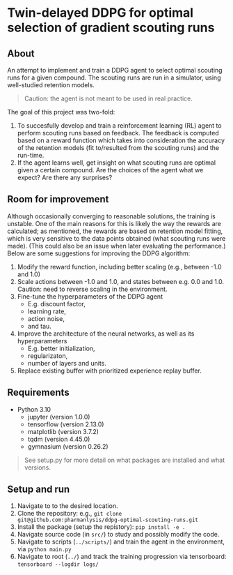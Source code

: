 # Twin-delayed DDPG for optimal selection of gradient scouting runs

## About
An attempt to implement and train a DDPG agent to select optimal scouting runs for a given compound. The scouting runs are run in a simulator, using well-studied retention models. 

> Caution: the agent is not meant to be used in real practice. 

The goal of this project was two-fold:

1. To succesfully develop and train a reinforcement learning (RL) agent to perform scouting runs based on feedback. The feedback is computed based on a reward function which takes into consideration the accuracy of the retention models (fit to/resulted from the scouting runs) and the run-time.
2. If the agent learns well, get insight on what scouting runs are optimal given a certain compound. Are the choices of the agent what we expect? Are there any surprises?

## Room for improvement
Although occasionally converging to reasonable solutions, the training is unstable. One of the main reasons for this is likely the way the rewards are calculated; as mentioned, the rewards are based on retention model fitting, which is very sensitive to the data points obtained (what scouting runs were made). (This could also be an issue when later evaluating the performance.) Below are some suggestions for improving the DDPG algorithm:

1. Modify the reward function, including better scaling (e.g., between -1.0 and 1.0)
2. Scale actions between -1.0 and 1.0, and states between e.g. 0.0 and 1.0. Caution: need to reverse scaling in the environment.
3. Fine-tune the hyperparameters of the DDPG agent
    - E.g. discount factor,
    - learning rate,
    - action noise,
    - and tau.
4. Improve the architecture of the neural networks, as well as its hyperparameters
    - E.g. better initialization,
    - regularizaton,
    - number of layers and units.
5. Replace existing buffer with prioritized experience replay buffer.

## Requirements
* Python 3.10
    * jupyter (version 1.0.0)
    * tensorflow (version 2.13.0)
    * matplotlib (version 3.7.2)
    * tqdm (version 4.45.0)
    * gymnasium (version 0.26.2)
    
> See setup.py for more detail on what packages are installed and what versions.

## Setup and run
1. Navigate to to the desired location.
2. Clone the repository: e.g., `git clone git@github.com:pharmanlysis/ddpg-optimal-scouting-runs.git`
3. Install the package (setup the repistory): `pip install -e .`
4. Navigate source code (in `src/`) to study and possibly modify the code. 
5. Navigate to scripts (`../scripts/`) and train the agent in the environment, via `python main.py`
6. Navigate to root (`../`) and track the training progression via tensorboard: `tensorboard --logdir logs/`
